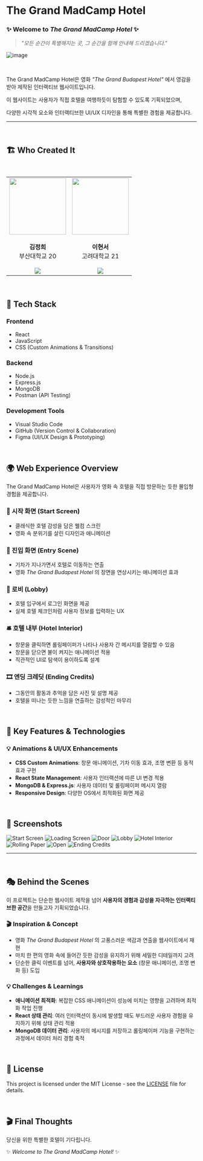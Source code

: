 # The Grand MadCamp Hotel

### ✨ Welcome to *The Grand MadCamp Hotel* ✨

> *"모든 순간이 특별해지는 곳, 그 순간을 함께 안내해 드리겠습니다."*

![image](https://github.com/user-attachments/assets/b9b645c1-bccd-4a50-9858-1da732f4401d)


<br>

The Grand MadCamp Hotel은 영화 *"The Grand Budapest Hotel"* 에서 영감을 받아 제작된 인터랙티브 웹사이트입니다.

이 웹사이트는 사용자가 직접 호텔을 여행하듯이 탐험할 수 있도록 기획되었으며, 

다양한 시각적 요소와 인터랙티브한 UI/UX 디자인을 통해 특별한 경험을 제공합니다.

---

<br>

## 🏗️ Who Created It

<br>

<table width="100%" border="0" cellspacing="0" cellpadding="0">
  <tr>
    <td align="center" width="50%" valign="top">
      <img src="https://github.com/lovelhee.png" width="150" height="150" /><br /><br />
      <b>김정희</b><br />
      부산대학교 20<br /><br />
      <a href="https://github.com/lovelhee"><img src="https://img.shields.io/badge/GitHub-000?style=for-the-badge&logo=github&logoColor=white"/></a>
    </td>
    <td align="center" width="50%" valign="top">
      <img src="https://github.com/ss-leg-al.png" width="150" height="150" /><br /><br />
      <b>이현서</b><br />
      고려대학교 21<br /><br />
      <a href="https://github.com/ss-leg-al"><img src="https://img.shields.io/badge/GitHub-000?style=for-the-badge&logo=github&logoColor=white"/></a>
    </td>
  </tr>
</table>

<br>

## 🔧 Tech Stack

### **Frontend**

- React
- JavaScript
- CSS (Custom Animations & Transitions)

### **Backend**

- Node.js
- Express.js
- MongoDB
- Postman (API Testing)

### **Development Tools**

- Visual Studio Code
- GitHub (Version Control & Collaboration)
- Figma (UI/UX Design & Prototyping)

<br>

## 🌍 Web Experience Overview

The Grand MadCamp Hotel은 사용자가 영화 속 호텔을 직접 방문하는 듯한 몰입형 경험을 제공합니다.

### **🔹 시작 화면 (Start Screen)**

- 클래식한 호텔 감성을 담은 웰컴 스크린
- 영화 속 분위기를 살린 디자인과 애니메이션

### **🚂 진입 화면 (Entry Scene)**

- 기차가 지나가면서 호텔로 이동하는 연출
- 영화 *The Grand Budapest Hotel* 의 장면을 연상시키는 애니메이션 효과

### **🏨 로비 (Lobby)**

- 호텔 입구에서 로그인 화면을 제공
- 실제 호텔 체크인처럼 사용자 정보를 입력하는 UX

### **🛎️ 호텔 내부 (Hotel Interior)**

- 창문을 클릭하면 롤링페이퍼가 나타나 사용자 간 메시지를 열람할 수 있음
- 창문을 닫으면 불이 켜지는 애니메이션 적용
- 직관적인 UI로 탐색이 용이하도록 설계

### **🎞️ 엔딩 크레딧 (Ending Credits)**

- 그동안의 활동과 추억을 담은 사진 및 설명 제공
- 호텔을 떠나는 듯한 느낌을 연출하는 감성적인 마무리


<br>

## 🎨 Key Features & Technologies

### **💡 Animations & UI/UX Enhancements**

- **CSS Custom Animations**: 창문 애니메이션, 기차 이동 효과, 조명 변환 등 동적 효과 구현
- **React State Management**: 사용자 인터랙션에 따른 UI 변경 적용
- **MongoDB & Express.js**: 사용자 데이터 및 롤링페이퍼 메시지 열람
- **Responsive Design**: 다양한 OS에서 최적화된 화면 제공

<br>

## 📸 Screenshots

![Start Screen](https://github.com/user-attachments/assets/ccbc8381-1cd8-418c-8a2e-e14e708c8a03)
![Loading Screen](https://github.com/user-attachments/assets/ff7c69b5-d0c7-4b04-abf2-f9e914cfe6d0)
![Door](https://github.com/user-attachments/assets/fc7819a3-05ee-4cf6-9c76-de6ce7b241af)
![Lobby](https://github.com/user-attachments/assets/9b850e3a-aa58-4818-a617-64665969dbc6)
![Hotel Interior](https://github.com/user-attachments/assets/8e2ddc18-96c4-44b1-b8b2-6f03ab5c5326)
![Rolling Paper](https://github.com/user-attachments/assets/0cd693d6-4647-4e5e-a427-71dc299c9e21)
![Open](https://github.com/user-attachments/assets/54736e73-e17f-4b37-bdb3-cdb9d9b6a4df)
![Ending Credits](https://github.com/user-attachments/assets/2f136320-4df0-4e7d-8d3c-c7b1c710d6d7)

---

<br>

## 🎭 Behind the Scenes

이 프로젝트는 단순한 웹사이트 제작을 넘어 **사용자의 경험과 감성을 자극하는 인터랙티브한 공간**을 만들고자 기획되었습니다.

### 🎬 **Inspiration & Concept**
- 영화 *The Grand Budapest Hotel* 의 고풍스러운 색감과 연출을 웹사이트에서 재현
- 마치 한 편의 영화 속에 들어간 듯한 감성을 유지하기 위해 세밀한 디테일까지 고려
- 단순한 클릭 이벤트를 넘어, **사용자와 상호작용하는 요소** (창문 애니메이션, 조명 변화 등) 도입

### 💡 **Challenges & Learnings**
- **애니메이션 최적화**: 복잡한 CSS 애니메이션이 성능에 미치는 영향을 고려하며 최적화 작업 진행
- **React 상태 관리**: 여러 인터랙션이 동시에 발생할 때도 부드러운 사용자 경험을 유지하기 위해 상태 관리 적용
- **MongoDB 데이터 관리**: 사용자의 메시지를 저장하고 롤링페이퍼 기능을 구현하는 과정에서 데이터 처리 경험 축적

<br>

## 📜 License

This project is licensed under the MIT License - see the [LICENSE](LICENSE) file for details.

<br>

## 🎬 Final Thoughts

당신을 위한 특별한 호텔이 기다립니다.

✨ *Welcome to The Grand MadCamp Hotel!* ✨

